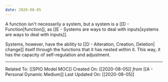 ```yaml
---
date: 2020-08-05
---
```


A function isn't necessarily a system, but a system is a [[D - Function|function]], as  [[E - Systems are ways to deal with inputs|systems are ways to deal with inputs]]. 

Systems, however, have the ability to [[D - Alteration, Creation, Deletion| change]] itself through the functions that it has nested within it. This way, it has the capacity of self-regulation and adjustment. 

---

Related To: [[SPIO Model MOC]]
Created On: [[2020-08-05]] *from* [[A - Personal Dynamic Medium]]
Last Updated On: [[2020-08-05]]
